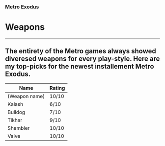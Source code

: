 ### **Metro Exodus**
# Weapons
---

The entirety of the Metro games always showed diveresed weapons for every play-style.
Here are my top-picks for the newest installement Metro Exodus.
---

| Name | Rating |
| ----------- | ----------- |
| (Weapon name) | 10/10 |
| Kalash | 6/10 |
| Bulldog | 7/10 |
| Tikhar | 9/10 |
| Shambler | 10/10 |
| Valve | 10/10 |
